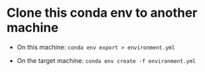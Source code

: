 # Clone this conda env to another machine

- On this machine: `conda env export > environment.yml`

- On the target machine: `conda env create -f environment.yml`
